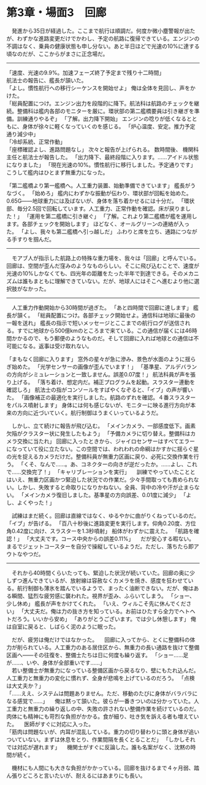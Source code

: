 
# 第3章・場面3　回廊

　発進から35日が経過した。ここまで航行は順調だ。何度か微小塵警報が出たが、わずかな進路変更だけでかわし、予定の航路に復帰できている。エンジンの不調はなく、乗員の健康状態も申し分ない。あと半日ほどで光速の10%に達する頃なのだが、ここからがまさに正念場だ。

---

「速度、光速の9.9%。加速フェーズ終了予定まで残り十二時間」  
航法士の報告に、艦長が頷いた。  
「よし。慣性航行への移行シーケンスを開始せよ」
俺は全体を見回し、声をかけた。  
「総員配置につけ。エンジン出力を段階的に降下。航法科は航路のチェックを継続。整備科は艦内各部のモニターを厳に。環状部の第二艦橋要員は引き継ぎを準備。訓練通りやるぞ」
「了解。出力降下開始」
エンジンの唸りが低くなるとともに、身体が徐々に軽くなっていくのを感じる。
「炉心温度、安定。推力予定通り減少中」  
「冷却系統、正常作動」  
「座標確認よし、進路問題なし」
次々と報告が上げられる。
数時間後、 機関科主任と航法士が報告した。
「出力降下、最終段階に入ります。……アイドル状態になりました」
「現在光速の10%。慣性航行に移行しました。予定通りです」
こうして艦内はひとまず無重力になった。

「第二艦橋より第一艦橋へ。人工重力装置、始動準備できています」
艦長がうなづく。
「始めろ」
艦内にわずかな振動が伝わり、環状部が回転を始めた。0.65G――地球重力には及ばないが、身体を落ち着かせるには十分だ。
「環状部、毎分2.5回で回転しています。人工重力、正常作動を確認。床が戻りました！」
「運用を第二艦橋に引き継ぐ」
「了解。これより第二艦橋が艦を運用します。各部チェックを開始します」
ほどなく、オールグリーンの連絡が入った。
「よし、我々も第二艦橋へ引っ越しだ」
 ふわりと席を立ち、通路につながる手すりを掴んだ。

---

　モアブ人が指示した航路上の特殊な重力場を、我々は「回廊」と呼んでいる。回廊は、空間が歪んだ窪みのようなものらしい。そこに飛び込むことで、速度が光速の10%しかなくても、四光年の距離をたった半年で到達できる。そのメカニズムは誰もまともに理解できていない。だが、地球人にはそこへ進むより他に選択肢がなかった。

---

　人工重力作動開始から30時間が過ぎた。
「あと四時間で回廊に達します」
艦長が頷く。
「総員配置につけ。各部チェック開始せよ。通信科は地球に最後の一報を送れ」
艦長の指示で短いメッセージとここまでの航行ログが送信される。すでに地球から500億kmのところまで来ている。この通信が届くには46時間かかるので、もう郵便のようなものだ。そして回廊に入れば地球との通信は不可能になる。返事は受け取れない。

「まもなく回廊に入ります」
窓外の星々が急に滲み、景色が水面のように揺らぎ始めた。
「光学センサーの画像が歪んでいます！」
「基準星、アルデバランの方向がシミュレーションと一致しません。誤差0.07度！」
航法科員が声を張り上げる。
「落ち着け、想定内だ。補正プログラムを起動。スラスター連動を確認しろ」
航法士の指がコンソールをすばやくなぞると、「イブ」の声が響いた。
「画像補正の最適化を実行しました。航路のずれを確認。４番スラスターをパルス噴射します」
身体には何も感じないが、モニターに映る進行方向が本来の方向に近づいていく。航行制御はうまくいっているようだ。
  
　しかし、立て続けに報告が飛び込む。
「メインカメラ、一部感度低下。画素欠陥がクラスター状に発生したもよう」
「予備カメラに切り替え。整備科はカメラ交換に当たれ」
回廊に入ったときから、ジャイロセンサーはすべてエラーになっていて役に立たない。この空間では、われわれの命綱はかすかに揺らぐ星の光を捉えるカメラだけだ。整備科員が無重力区画に戻り、必死に交換作業を行う。
「くそ、なんで……。あ、コネクターの向きが逆だったか。……よし、これで……交換完了！」
「キャリブレーションを実行」 
　訓練でやっていたこととはいえ、無重力区画かつ緊迫した状況での作業だ。少々手間取っても責められない。しかし、失敗すると命取りになりかねない。全員、背中の冷や汗が止まらない。
「メインカメラ復旧しました。基準星の方向誤差、0.01度に減少」
「よし、よくやった！」

　試練はまだ続く。回廊は直線ではなく、ゆるやかに曲がりくねっているのだ。「イブ」が告げる。
「百八十秒後に進路変更を実行します。仰角0.20度、方位角0.42度に向け、スラスターを1.3秒噴射」
船体がわずかに震えた。
「航路を確認！」
「大丈夫です。コース中央からの誤差0.11%」
　だが安心する暇ない。まるでジェットコースターを自分で操縦しているようだ。ただし、落ちたら即アウトなやつだ。

---

　それから40時間くらいたっても、緊迫した状況が続いていた。回廊の奥に少しずつ進んできているが、放射線は容赦なくカメラを焼き、感度を狂わせている。航行制御も薄氷を踏んでいるようで、まったく油断できない。だが、俺はある瞬間、猛烈な疲労感に襲われた。視界が歪み、ふらいてしまう。
「ショー、少し休め」
艦長が声をかけてくれた。
「いえ、ウィルこそ先に休んでください」
「大丈夫だ。俺は力の抜き方を知っている。お前はひたすら全力でヘトヘトだろう。いいから安め」
「ありがとうございます。では少し休憩します」
俺は自室に戻ると、しばらく泥のように眠った。

　だが、疲労は俺だけではなかった。
　回廊に入ってから、とくに整備科の体力が削られている。人工重力のある居住区から、無重力の長い通路を抜けて整備区画へ――その往復を、整備士たちは日に何度も繰り返す。
「ショー……足が……、いや、身体が全部重いです……」  
　若い整備士が無重力になっている整備区画から戻るなり、壁にもたれ込んだ。人工重力と無重力の変化に慣れず、全身が悲鳴を上げているのだろう。
「点検は大丈夫か？」  
「……ええ、システムは問題ありません。ただ、移動のたびに身体がバラバラになる感覚で……」
　俺は黙って頷いた。彼らが一番きついのは分かっていた。人工重力と無重力の繰り返しの中、失敗の許されない整備作業を続けているのだ。肉体にも精神にも苛烈な負担がかかる。食が細り、吐き気を訴える者も増えていた。
　医師がすぐに対応に入った。  
「筋肉は問題ないが、内耳が混乱している。重力の切り替わりに頭と身体が追いついていない。まずは休息をとり、作業間隔を長くとることだ」
「しかしそれでは対応が遅れます」
　機関士がすぐに反論した。誰も名案がなく、沈黙の時間が続く。

　機材にも人間にも大きな負担がかかっている。回廊を抜けるまで４ヶ月弱、踏ん張りどころと言いたいが、耐えるにはあまりにも長い。

<!--stackedit_data:
eyJoaXN0b3J5IjpbLTEwMjc0ODA3MDIsMTEzMTQ0MjcyNywxMD
U3ODQ4MTEsLTExNDM4NDcyLC0xMzk5NDkyMTczLC0xMzU5NzI5
ODAwLC0xOTcyMjM3OTU2LC0xNDg4NTYyNjI5LDEzOTE3MzA5MT
MsMTQ0OTU2ODIxLDEwMDYxMjY4NTIsMTYwOTE0MzI0NiwtNzUw
MjQwOTU4LDEyOTM3OTE2MzUsMTcwOTQzOTk5LDEyMzcyODAwMz
hdfQ==
-->